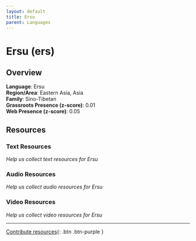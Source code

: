 ```yaml
---
layout: default
title: Ersu
parent: Languages
---
```


# Ersu (ers)

## Overview

**Language**: Ersu  
**Region/Area**: Eastern Asia, Asia  
**Family**: Sino-Tibetan  
**Grassroots Presence (z-score)**: 0.01  
**Web Presence (z-score)**: 0.05  

## Resources

### Text Resources
*Help us collect text resources for Ersu*

### Audio Resources
*Help us collect audio resources for Ersu*

### Video Resources
*Help us collect video resources for Ersu*

---

[Contribute resources](https://forms.office.com/e/1SfLJx3u1r){: .btn .btn-purple }
